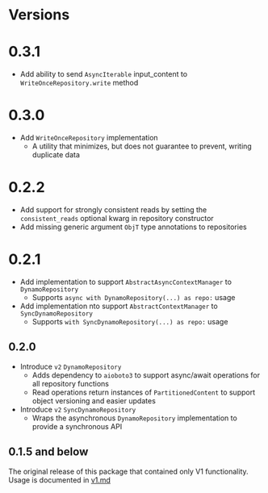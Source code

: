 # Versions

# 0.3.1
* Add ability to send `AsyncIterable` input_content to `WriteOnceRepository.write` method

# 0.3.0
* Add `WriteOnceRepository` implementation
  * A utility that minimizes, but does not guarantee to prevent, writing duplicate data

# 0.2.2
* Add support for strongly consistent reads by setting the `consistent_reads` optional kwarg in repository constructor
* Add missing generic argument `ObjT` type annotations to repositories


# 0.2.1
* Add implementation to support `AbstractAsyncContextManager` to `DynamoRepository`
  * Supports `async with DynamoRepository(...) as repo:` usage
* Add implementation nto support `AbstractContextManager` to `SyncDynamoRepository`
  * Supports `with SyncDynamoRepository(...) as repo:` usage


## 0.2.0

* Introduce `v2` `DynamoRepository`
  * Adds dependency to `aioboto3` to support async/await operations for all repository functions
  * Read operations return instances of `PartitionedContent` to support object versioning and easier updates
* Introduce `v2` `SyncDynamoRepository`
  * Wraps the asynchronous `DynamoRepository` implementation to provide a synchronous API

## 0.1.5 and below

The original release of this package that contained only V1 functionality.
Usage is documented in [v1.md](./docs/v1.md)
